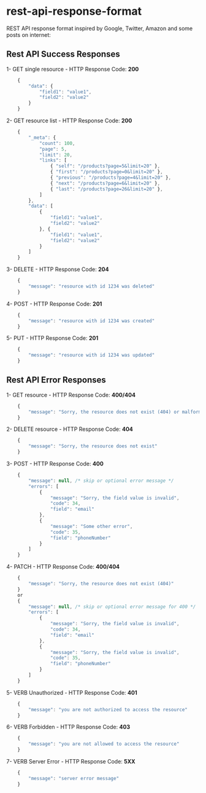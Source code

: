 # rest-api-response-format
REST API response format inspired by Google, Twitter, Amazon and some posts on internet:

## Rest API Success Responses

1- GET single resource - HTTP Response Code: **200**
```javascript
    {
        "data": {
            "field1": "value1",
            "field2": "value2"
        }
    }
```
2- GET resource list - HTTP Response Code: **200**
```javascript
    {
        "_meta": {
            "count": 100,
            "page": 5,
            "limit": 20,
            "links": [
                { "self": "/products?page=5&limit=20" },
                { "first": "/products?page=0&limit=20" },
                { "previous": "/products?page=4&limit=20" },
                { "next": "/products?page=6&limit=20" },
                { "last": "/products?page=26&limit=20" },
            ]
        },
        "data": [
            {
                "field1": "value1",
                "field2": "value2"
            }, {
                "field1": "value1",
                "field2": "value2"
            }
        ]
    }
```
3- DELETE - HTTP Response Code: **204**
```javascript
    {
        "message": "resource with id 1234 was deleted"
    }
```
4- POST - HTTP Response Code: **201**
```javascript
    {
        "message": "resource with id 1234 was created"
    }
```
5- PUT - HTTP Response Code: **201**
```javascript
    {
        "message": "resource with id 1234 was updated"
    }
```


## Rest API Error Responses

1- GET resource - HTTP Response Code: **400/404**

```javascript
    {
        "message": "Sorry, the resource does not exist (404) or malformed query (400)"
    }
```
2- DELETE resource - HTTP Response Code: **404**
```javascript
    {
        "message": "Sorry, the resource does not exist"
    }
```
3- POST -  HTTP Response Code: **400**
```javascript
    {
        "message": null, /* skip or optional error message */
        "errors": [
            {
                "message": "Sorry, the field value is invalid",
                "code": 34,
                "field": "email"
            },
            {
                "message": "Some other error",
                "code": 35,
                "field": "phoneNumber"
            }
        ]
    }
```
4- PATCH -  HTTP Response Code: **400/404**
```javascript
    {
        "message": "Sorry, the resource does not exist (404)"
    }
    or
    {
        "message": null, /* skip or optional error message for 400 */
        "errors": [
            {
                "message": "Sorry, the field value is invalid",
                "code": 34,
                "field": "email"
            },
            {
                "message": "Sorry, the field value is invalid",
                "code": 35,
                "field": "phoneNumber"
            }
        ]
    }
```
5- VERB Unauthorized - HTTP Response Code: **401**
```javascript
    {
        "message": "you are not authorized to access the resource"
    }
```
6- VERB Forbidden - HTTP Response Code: **403**
```javascript
    {
        "message": "you are not allowed to access the resource"
    }
```
7- VERB Server Error - HTTP Response Code: **5XX**
```javascript
    {
        "message": "server error message"
    }
```
